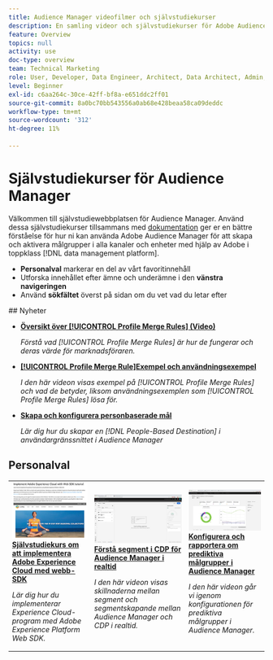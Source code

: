```yaml
---
title: Audience Manager videofilmer och självstudiekurser
description: En samling videor och självstudiekurser för Adobe Audience Manager.
feature: Overview
topics: null
activity: use
doc-type: overview
team: Technical Marketing
role: User, Developer, Data Engineer, Architect, Data Architect, Admin, Leader
level: Beginner
exl-id: c6aa264c-30ce-42ff-bf8a-e651ddc2ff01
source-git-commit: 8a0bc70bb543556a0ab68e428beaa58ca09deddc
workflow-type: tm+mt
source-wordcount: '312'
ht-degree: 11%

---
```


# Självstudiekurser för Audience Manager

Välkommen till självstudiewebbplatsen för Audience Manager. Använd dessa självstudiekurser tillsammans med [dokumentation](https://experienceleague.adobe.com/docs/audience-manager/user-guide/aam-home.html) ger er en bättre förståelse för hur ni kan använda Adobe Audience Manager för att skapa och aktivera målgrupper i alla kanaler och enheter med hjälp av Adobe i toppklass [!DNL data management platform].

* **Personalval** markerar en del av vårt favoritinnehåll
* Utforska innehållet efter ämne och underämne i den **vänstra navigeringen**
* Använd **sökfältet** överst på sidan om du vet vad du letar efter

<div id="whats-new-section">
## Nyheter

* **[Översikt över [!UICONTROL Profile Merge Rules] (Video)](build-and-manage-audiences/profile-merge/overview-of-profile-merge-rules.md)**

   *Förstå vad [!UICONTROL Profile Merge Rules] är hur de fungerar och deras värde för marknadsföraren.*

* **[[!UICONTROL Profile Merge Rule]Exempel och användningsexempel](build-and-manage-audiences/profile-merge/profile-merge-rule-examples-and-use-cases.md)**

   *I den här videon visas exempel på [!UICONTROL Profile Merge Rules] och vad de betyder, liksom användningsexemplen som [!UICONTROL Profile Merge Rules] lösa för.*

* **[Skapa och konfigurera personbaserade mål](data-activation/people-based-destinations/create-and-configure-people-based-destinations.md)**

   *Lär dig hur du skapar en [!DNL People-Based Destination] i användargränssnittet i Audience Manager*
</div>

<div id="recs-overview-body-1"></div>
<div id="recs-overview-body-2"></div>
<div id="recs-overview-body-3"></div>
<div id="recs-overview-body-4"></div>
<div id="recs-overview-body-5"></div>
<div id="recs-overview-body-6"></div>

<div id="staff-picks-section">

## Personalval

<table>
<tr>
  <td>
    <a href="https://experienceleague.adobe.com/docs/platform-learn/implement-web-sdk/overview.html">
      <img alt="miniatyrbild för självstudiekursen Implementera Adobe Experience Cloud med Web SDK" src="assets/implement-web-sdk.jpg" />
    </a>
    <div>
      <a href="https://experienceleague.adobe.com/docs/platform-learn/implement-web-sdk/overview.html">
    <strong>Självstudiekurs om att implementera Adobe Experience Cloud med webb-SDK</strong>
    </a>
    </div>
    <p>
    <em>Lär dig hur du implementerar Experience Cloud-program med Adobe Experience Platform Web SDK.</em>
    <p>
  </td>
  <td>
    <a href="https://experienceleague.adobe.com/docs/audience-manager-learn/tutorials/other-integrations/integrating-with-rtcdp/rtcdp-segments-for-aam-users.html">
      <img alt="miniatyrbild för självstudiekursen Förstå segment i realtid (CDP)" src="assets/331901.jpg" />
    </a>
    <div>
      <a href="https://experienceleague.adobe.com/docs/audience-manager-learn/tutorials/other-integrations/integrating-with-rtcdp/rtcdp-segments-for-aam-users.html">
    <strong>Förstå segment i CDP för Audience Manager i realtid</strong>
    </a>
    </div>
    <p>
    <em>I den här videon visas skillnaderna mellan segment och segmentskapande mellan Audience Manager och CDP i realtid.</em>
    <p>
  </td>
  <td>
    <a href="https://experienceleague.adobe.com/docs/audience-manager-learn/tutorials/build-and-manage-audiences/algorithmic-models/configure-and-report-on-predictive-audiences.html">
      <img alt="miniatyrbild för självstudiekursen"Konfigurera och rapportera om prediktiva målgrupper i Audience Manager"" src="assets/33630.jpg" />
    </a>
    <div>
      <a href="https://experienceleague.adobe.com/docs/audience-manager-learn/tutorials/build-and-manage-audiences/algorithmic-models/configure-and-report-on-predictive-audiences.html">
    <strong>Konfigurera och rapportera om prediktiva målgrupper i Audience Manager</strong>
    </a>
    </div>
    <p>
    <em>I den här videon går vi igenom konfigurationen för prediktiva målgrupper i Audience Manager.</em>
    <p>
  </td>
</tr>
</table>
</div>
